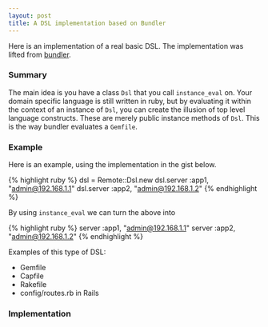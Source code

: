 ```yaml
---
layout: post
title: A DSL implementation based on Bundler
---
```


Here is an implementation of a real basic DSL. The implementation was lifted
from [bundler](https://github.com/carlhuda/bundler/blob/1-0-stable/lib/bundler/dsl.rb).

### Summary

The main idea is you have a class `Dsl` that you call `instance_eval` on. Your
domain specific language is still written in ruby, but by evaluating it within
the context of an instance of `Dsl`, you can create the illusion of top level
language constructs. These are merely public instance methods of `Dsl`. This is
the way bundler evaluates a `Gemfile`.

### Example

Here is an example, using the implementation in the gist below.

{% highlight ruby %}
  dsl = Remote::Dsl.new
  dsl.server :app1, "admin@192.168.1.1"
  dsl.server :app2, "admin@192.168.1.2"
{% endhighlight %}

By using `instance_eval` we can turn the above into

{% highlight ruby %}
  server :app1, "admin@192.168.1.1"
  server :app2, "admin@192.168.1.2"
{% endhighlight %}

Examples of this type of DSL:

* Gemfile
* Capfile
* Rakefile
* config/routes.rb in Rails

### Implementation

<script src="https://gist.github.com/757889.js?file=bundler-style-dsl.rb"></script>